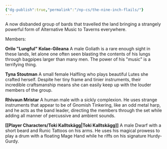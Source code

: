 ```yaml
---
{"dg-publish":true,"permalink":"/np-cs/the-nine-inch-flails/"}
---
```


A now disbanded group of bards that travelled the land bringing a strangely powerful form of Alternative Music to Taverns everywhere.

Members:

**Orilo "Lungful" Kolae-Gileana**
A male Goliath is a rare enough sight in these lands, let alone one often seen blasting the contents of his lungs through bagpipes larger than many men. The power of his "music" is a terrifying thing.

**Tyna Stoutman**
A small female Halfling who plays beautiful Lutes she crafted herself. Despite her tiny frame and tinier instruments, their incredible craftsmanship means she can easily keep up with the louder members of the group.

**Rhivaun Mristar**
A human male with a sickly complexion. He uses strange instruments that appear to be of Gnomish Tinkering, like an odd metal harp, and he acts as the band leader, directing the members through the set while adding all manner of percussive and ambient sounds.

**[[Player Characters/Toki Kalltskägg\|Toki Kalltskägg]]**
A male Dwarf with a short beard and Runic Tattoos on his arms. He uses his magical prowess to play a drum with a floating Mage Hand while he riffs on his signature Hurdy-Gurdy.